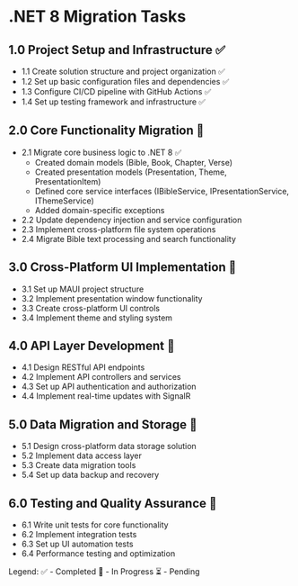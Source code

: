 # .NET 8 Migration Tasks

## 1.0 Project Setup and Infrastructure ✅
- 1.1 Create solution structure and project organization ✅
- 1.2 Set up basic configuration files and dependencies ✅
- 1.3 Configure CI/CD pipeline with GitHub Actions ✅
- 1.4 Set up testing framework and infrastructure ✅

## 2.0 Core Functionality Migration 🔄
- 2.1 Migrate core business logic to .NET 8 ✅
  - Created domain models (Bible, Book, Chapter, Verse)
  - Created presentation models (Presentation, Theme, PresentationItem)
  - Defined core service interfaces (IBibleService, IPresentationService, IThemeService)
  - Added domain-specific exceptions
- 2.2 Update dependency injection and service configuration
- 2.3 Implement cross-platform file system operations
- 2.4 Migrate Bible text processing and search functionality

## 3.0 Cross-Platform UI Implementation 🔄
- 3.1 Set up MAUI project structure
- 3.2 Implement presentation window functionality
- 3.3 Create cross-platform UI controls
- 3.4 Implement theme and styling system

## 4.0 API Layer Development 🔄
- 4.1 Design RESTful API endpoints
- 4.2 Implement API controllers and services
- 4.3 Set up API authentication and authorization
- 4.4 Implement real-time updates with SignalR

## 5.0 Data Migration and Storage 🔄
- 5.1 Design cross-platform data storage solution
- 5.2 Implement data access layer
- 5.3 Create data migration tools
- 5.4 Set up data backup and recovery

## 6.0 Testing and Quality Assurance 🔄
- 6.1 Write unit tests for core functionality
- 6.2 Implement integration tests
- 6.3 Set up UI automation tests
- 6.4 Performance testing and optimization

Legend:
✅ - Completed
🔄 - In Progress
⏳ - Pending